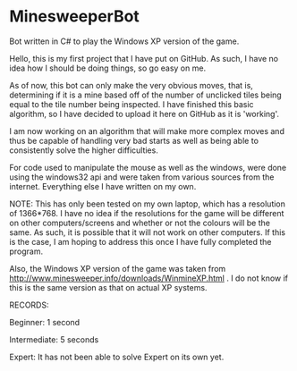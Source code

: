# MinesweeperBot
Bot written in C# to play the Windows XP version of the game.

Hello, this is my first project that I have put on GitHub. As such, I have no idea how I should be doing things, so go easy on me.

As of now, this bot can only make the very obvious moves, that is, determining if it is a mine based off of the number of unclicked tiles
being equal to the tile number being inspected. I have finished this basic algorithm, so I have decided to upload it here on GitHub as it
is 'working'.

I am now working on an algorithm that will make more complex moves and thus be capable of handling very bad starts as well as being able to 
consistently solve the higher difficulties.

For code used to manipulate the mouse as well as the windows, were done using the windows32 api and were taken from various sources from 
the internet. Everything else I have written on my own.

NOTE: This has only been tested on my own laptop, which has a resolution of 1366*768. I have no idea if the resolutions for the game
will be different on other computers/screens and whether or not the colours will be the same. As such, it is possible that it will not 
work on other computers. If this is the case, I am hoping to address this once I have fully completed the program.

Also, the Windows XP version of the game was taken from http://www.minesweeper.info/downloads/WinmineXP.html . I do not know if this
is the same version as that on actual XP systems.

RECORDS:

Beginner: 1 second

Intermediate: 5 seconds

Expert: It has not been able to solve Expert on its own yet.
